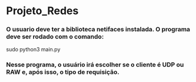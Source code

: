 # Projeto_Redes

### O usuario deve ter a biblioteca netifaces instalada. O programa deve ser rodado com o comando: 

sudo python3 main.py

### Nesse programa, o usuário irá escolher se o cliente é UDP ou RAW e, após isso, o tipo de requisição.